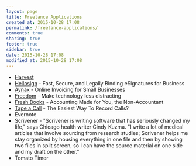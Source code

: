 ```yaml
---
layout: page
title: Freelance Applications
created_at: 2015-10-28 17:08
permalink: /freelance-applications/
comments: true
sharing: true
footer: true
sidebar: true
date: 2015-10-28 17:08
modified_at: 2015-10-28 17:08
---
```


* [Harvest](https://www.getharvest.com/features/expenses)
* [Hellosign](https://www.hellosign.com/) - Fast, Secure, and Legally Binding eSignatures for Business
* [Aynax](http://www.aynax.com/) - Online Invoicing for Small Businesses
* [Freedom](https://freedom.to/) - Make technology less distracting
* [Fresh Books](http://www.freshbooks.com/) - Accounting Made for You, the Non-Accountant
* [Tape a Call](https://www.tapeacall.com/buy/) - The Easiest Way To Record Calls?
* Evernote
* Scrivener - "Scrivener is writing software that has seriously changed my life," says Chicago health writer Cindy Kuzma. "I write a lot of medical articles that involve sourcing from research studies; Scrivener helps me stay organized by housing everything in one file and then by showing two files in split screen, so I can have the source material on one side and my draft on the other."
* Tomato Timer
